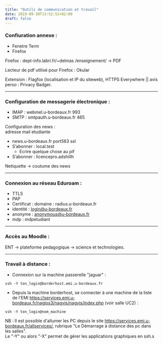 ```yaml
---
title: "Outils de communication et travail"
date: 2019-09-30T13:52:51+02:00
draft: false
---
```

### Confiuration annexe :

+ Fenetre Term
+ Firefox

Firefox : dept-info.labri.fr/~delmas /enseignement/ → PDF

Lecteur de pdf utilisé pour Firefox : Okular

Extension : Flagfox (localisation et IP du siteweb), HTTPS Everywhere || avis perso : Privacy Badger.

___

### Configuration de messagerie électronique :

+ IMAP : webmel.u-bordeaux.fr 993
+ SMTP : smtpauth.u-bordeaux.fr 465

Configuration des news :\
  adresse mail etudiante

+ news.u-bordeaux.fr port563 ssl
+ S’abonner : local.test
  + Ecrire quelque chose au pif
+ S’abonner : licencepro.adshillh

Netiquette → coutume des news

___

### Connexion au réseau Eduroam :

+ TTLS
+ PAP
+ Certificat : domaine : radius.u-bordeaux.fr
+ identité : login@u-bordeaux.fr
+ anonyme : anonymous@u-bordeaux.fr
+ mdp : mdpetudiant

___

### Accès au Moodle :
ENT → plateforme pedagogique → science et technologies.  

___

### Travail à distance :

+ Connexion sur la machine passerelle "jaguar" :

```
ssh -Y ton_login@borderhost.emi.u-bordeaux.fr
```

+ Depuis la machine borderhost, se connecter à une machine de la liste de l'EMI https://services.emi.u-bordeaux.fr/nagios3/nagvis/nagvis/index.php (voir salle UC2) :

```
ssh -Y ton_login@nom_machine
```

NB : Il est possible d'allumer les PC depuis le site https://services.emi.u-bordeaux.fr/allservices/, rubrique "Le Démarrage à distance des pc dans les salles".\
Le "-Y" ou alors "-X" permet de gèrer les applications graphiques en ssh.s 

